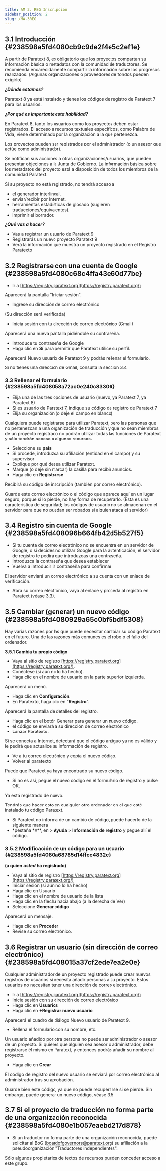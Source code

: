 ```yaml
---
title: AM 3. REG Inscripción
sidebar_position: 2
slug: /MA-3REG
---
```


## **3.1 Introducción** {#238598a5fd4080cb9c9de2f4e5c2ef1e}

A partir de Paratext 8, es obligatorio que los proyectos compartan su información básica o metadatos con la comunidad de traductores. Se recomienda encarecidamente compartir la información sobre los progresos realizados. [Algunas organizaciones o proveedores de fondos pueden exigirlo]

_**¿Dónde estamos?**_

Paratext 8 ya está instalado y tienes los códigos de registro de Paratext 7 para los usuarios.

_**¿Por qué es importante esta habilidad?**_

En Paratext 8, tanto los usuarios como los proyectos deben estar registrados. El acceso a recursos textuales específicos, como Palabra de Vida, viene determinado por la organización a la que pertenezca.

Los proyectos pueden ser registrados por el administrador (o un asesor que actúe como administrador).

Se notifican sus acciones a otras organizaciones/usuarios, que pueden presentar objeciones a la Junta de Gobierno. La información básica sobre los metadatos del proyecto está a disposición de todos los miembros de la comunidad Paratext.

Si su proyecto no está registrado, no tendrá acceso a

- el generador interlineal.
- enviar/recibir por Internet.
- herramientas estadísticas de glosado (sugieren traducciones/equivalentes).
- imprimir el borrador.

_**¿Qué vas a hacer?**_

- Vas a registrar un usuario de Paratext 9
- Registrarás un nuevo proyecto Paratext 9
- Verá la información que muestra un proyecto registrado en el Registro Paratexto

## **3.2 Registrarse con una cuenta de Google** {#238598a5fd4080c68c4ffa43e60d77be}

- Ir a [https://registry.paratext.org](https://registry.paratext.org/)

Aparecerá la pantalla "Iniciar sesión".

- Ingrese su dirección de correo electrónico

(Su dirección será verificada)

- Inicia sesión con tu dirección de correo electrónico (Gmail)

Aparecerá una nueva pantalla pidiéndole su contraseña.

- Introduce tu contraseña de Google
- Haga clic en **Sí** para permitir que Paratext utilice su perfil.

Aparecerá Nuevo usuario de Paratext 9 y podrás rellenar el formulario.

Si no tienes una dirección de Gmail, consulta la sección 3.4

### **3.3 Rellenar el formulario** {#238598a5fd408058a72ac0e240c83306}

- Elija una de las tres opciones de usuario (nuevo, ya Paratext 7, ya Paratext 8)
- Si es usuario de Paratext 7, indique su código de registro de Paratext 7
- Elija su organización (o deje el campo en blanco)

Cualquiera puede registrarse para utilizar Paratext, pero las personas que no pertenezcan a una organización de traducción y que no sean miembros de un proyecto registrado no podrán utilizar todas las funciones de Paratext y sólo tendrán acceso a algunos recursos.

- Seleccione su **país**
- Si procede, introduzca su afiliación (entidad en el campo) y su supervisor
- Explique por qué desea utilizar Paratext.
- Marque (o deje sin marcar) la casilla para recibir anuncios.
- Haga clic en **Registrarse**

Recibirá su código de inscripción (también por correo electrónico).

Guarde este correo electrónico o el código que aparece aquí en un lugar seguro, porque si lo pierde, no hay forma de recuperarlo. (Esta es una característica de seguridad; los códigos de usuario no se almacenan en el servidor para que no puedan ser robados si alguien ataca el servidor)

## **3.4 Registro sin cuenta de Google** {#238598a5fd408096b664fb42d5b527f5}

- Si tu cuenta de correo electrónico no se encuentra en un servidor de Google, o si decides no utilizar Google para la autenticación, el servidor de registro te pedirá que introduzcas una contraseña.
- Introduzca la contraseña que desea establecer
- Vuelva a introducir la contraseña para confirmar

El servidor enviará un correo electrónico a su cuenta con un enlace de verificación.

- Abra su correo electrónico, vaya al enlace y proceda al registro en Paratext (véase 3.3).

## **3.5 Cambiar (generar) un nuevo código** {#238598a5fd4080929a65c0bf5bdf5308}

Hay varias razones por las que puede necesitar cambiar su código Paratext en el futuro. Una de las razones más comunes es el robo o el fallo del ordenador.

**3.5.1 Cambia tu propio código**

- Vaya al sitio de registro [https://registry.paratext.org](https://registry.paratext.org/).
- Conéctese (si aún no lo ha hecho).
- Haga clic en el nombre de usuario en la parte superior izquierda.

Aparecerá un menú.

- Haga clic en **Configuración**.
- En Paratexto, haga clic en "**Registro**".

Aparecerá la pantalla de detalles del registro.

- Haga clic en el botón Generar para generar un nuevo código.
- el código se enviará a su dirección de correo electrónico
- Lanzar Paratexto.

Si se conecta a Internet, detectará que el código antiguo ya no es válido y le pedirá que actualice su información de registro.

- Ve a tu correo electrónico y copia el nuevo código.
- Volver al paratexto

Puede que Paratext ya haya encontrado su nuevo código.

- Si no es así, pegue el nuevo código en el formulario de registro y pulse OK.

Ya está registrado de nuevo.

Tendrás que hacer esto en cualquier otro ordenador en el que esté instalado tu código Paratext.

- Si Paratext no informa de un cambio de código, puede hacerlo de la siguiente manera
- \*pestaña \*≡\*\*, en &gt; **Ayuda** &gt; **Información de registro** y pegue allí el código.

### **3.5.2 Modificación de un código para un usuario** {#238598a5fd4080a68785d14ffcc4832c}

**(a quien** _**usted**_ **ha registrado)**

- Vaya al sitio de registro [https://registry.paratext.org](https://registry.paratext.org/)
- Iniciar sesión (si aún no lo ha hecho)
- Haga clic en Usuario
- Haga clic en el nombre de usuario de la lista
- Haga clic en la flecha hacia abajo (a la derecha de Ver)
- Seleccione **Generar código**

Aparecerá un mensaje.

- Haga clic en **Proceder**
- Revise su correo electrónico.

## **3.6 Registrar un usuario (sin dirección de correo electrónico)** {#238598a5fd408015a37cf2ede7ea2e0e}

Cualquier administrador de un proyecto registrado puede crear nuevos registros de usuarios si necesita añadir personas a su proyecto. Estos usuarios no necesitan tener una dirección de correo electrónico.

- Ir a [https://registry.paratext.org](https://registry.paratext.org/)
- Inicie sesión con su dirección de correo electrónico
- Haga clic en **Usuarios**
- Haga clic en **+Registrar nuevo usuario**

Aparecerá el cuadro de diálogo Nuevo usuario de Paratext 9.

- Rellena el formulario con su nombre, etc.

Un usuario añadido por otra persona no puede ser administrador o asesor de un proyecto. Si quieres que alguien sea asesor o administrador, debe registrarse él mismo en Paratext, y entonces podrás añadir su nombre al proyecto.

- Haga clic en **Crear**

El código de registro del nuevo usuario se enviará por correo electrónico al administrador tras su aprobación.

Guarde bien este código, ya que no puede recuperarse si se pierde. Sin embargo, puede generar un nuevo código, véase 3.5

## **3.7 Si el proyecto de traducción no forma parte de una organización reconocida** {#238598a5fd4080e1b057eaebd217d878}

- Si un traductor no forma parte de una organización reconocida, puede solicitar al BoG ([boardofgovernors@paratext.org](mailto:boardofgovernors@paratext.org)) su afiliación a la pseudoorganización "Traductores independientes".

Sólo algunos propietarios de textos de recursos pueden conceder acceso a este grupo.

